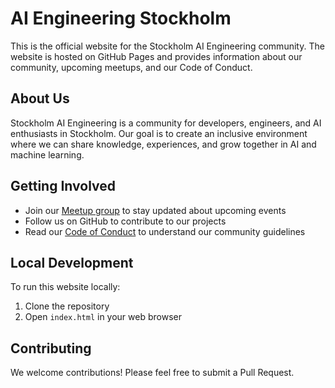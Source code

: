 # AI Engineering Stockholm

This is the official website for the Stockholm AI Engineering community. The website is hosted on GitHub Pages and provides information about our community, upcoming meetups, and our Code of Conduct.

## About Us

Stockholm AI Engineering is a community for developers, engineers, and AI enthusiasts in Stockholm. Our goal is to create an inclusive environment where we can share knowledge, experiences, and grow together in AI and machine learning.

## Getting Involved

- Join our [Meetup group](https://www.meetup.com/stockholm-ai-engineering) to stay updated about upcoming events
- Follow us on GitHub to contribute to our projects
- Read our [Code of Conduct](CODE_OF_CONDUCT.md) to understand our community guidelines

## Local Development

To run this website locally:

1. Clone the repository
2. Open `index.html` in your web browser

## Contributing

We welcome contributions! Please feel free to submit a Pull Request.
